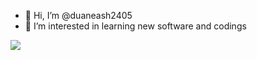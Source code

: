 - 👋 Hi, I’m @duaneash2405
- 👀 I’m interested in learning new software and codings

<a href="https://visitcount.itsvg.in">
<img src="https://visitcount.itsvg.in/api?id=duaneash2405&label=Profile%20Views&icon=7&pretty=false" />
</a>
<!---
duaneash2405/duaneash2405 is a ✨ special ✨ repository because its `README.md` (this file) appears on your GitHub profile.
You can click the Preview link to take a look at your changes.
--->
